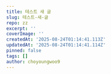 ```yaml
---
title: 테스트 새 글
slug: 테스트-새-글
repo: zz
excerpt: ''
coverImage: ''
createdAt: '2025-08-24T01:14:41.113Z'
updatedAt: '2025-08-24T01:14:41.114Z'
pinned: false
tags: []
author: choyoungwoo9
---
```


